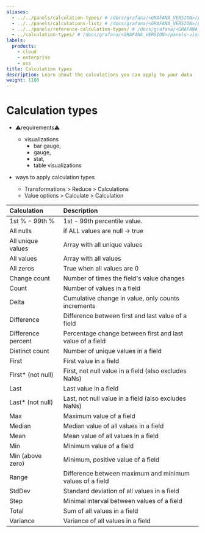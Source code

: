 ```yaml
---
aliases:
  - ../../panels/calculation-types/ # /docs/grafana/<GRAFANA_VERSION>/panels/calculation-types/
  - ../../panels/calculations-list/ # /docs/grafana/<GRAFANA_VERSION>/panels/calculations-list/
  - ../../panels/reference-calculation-types/ # /docs/grafana/<GRAFANA_VERSION>/panels/reference-calculation-types/
  - ../calculation-types/ # /docs/grafana/<GRAFANA_VERSION>/panels-visualizations/calculation-types/
labels:
  products:
    - cloud
    - enterprise
    - oss
title: Calculation types
description: Learn about the calculations you can apply to your data
weight: 1100
---
```


# Calculation types

* ⚠️requirements⚠️
  * visualizations
    * bar gauge, 
    * gauge,
    * stat,
    * table visualizations

* ways to apply calculation types
  * Transformations > Reduce > Calculations
  * Value options > Calculate > Calculation

| Calculation        | Description                                               |
| :----------------- |:----------------------------------------------------------|
| 1st % - 99th %     | 1st - 99th percentile value.                              |
| All nulls          | if ALL values are null -> true                            |
| All unique values  | Array with all unique values                              |
| All values         | Array with all values                                     |
| All zeros          | True when all values are 0                                |
| Change count       | Number of times the field's value changes                 |
| Count              | Number of values in a field                               |
| Delta              | Cumulative change in value, only counts increments        |
| Difference         | Difference between first and last value of a field        |
| Difference percent | Percentage change between first and last value of a field |
| Distinct count     | Number of unique values in a field                        |
| First              | First value in a field                                    |
| First\* (not null) | First, not null value in a field (also excludes NaNs)     |
| Last               | Last value in a field                                     |
| Last\* (not null)  | Last, not null value in a field (also excludes NaNs)      |
| Max                | Maximum value of a field                                  |
| Median             | Median value of all values in a field                     |
| Mean               | Mean value of all values in a field                       |
| Min                | Minimum value of a field                                  |
| Min (above zero)   | Minimum, positive value of a field                        |
| Range              | Difference between maximum and minimum values of a field  |
| StdDev             | Standard deviation of all values in a field               |
| Step               | Minimal interval between values of a field                |
| Total              | Sum of all values in a field                              |
| Variance           | Variance of all values in a field                         |
